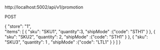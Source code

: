 
http://localhost:5002/api/v1/promotion

POST

{
	"store": "1",  
    "items": [ 
        {
            "sku": "SKU1",
            "quantity":3,
            "shipMode" :{"code": "STH1" } 
        }, 
        {
            "sku": "SKU2",
            "quantity": 2,
            "shipMode" :{"code": "STH1" } 
        },
        {
            "sku": "SKU3",
            "quantity": 1 ,
            "shipMode" :{"code": "LTL1" } 
        }
    ]
 }